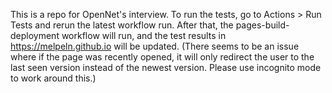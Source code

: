 This is a repo for OpenNet's interview.
To run the tests, go to Actions > Run Tests and rerun the latest workflow run.
After that, the pages-build-deployment workflow will run, and the test results in https://melpeln.github.io will be updated. (There seems to be an issue where if the page was recently opened, it will only redirect the user to the last seen version instead of the newest version. Please use incognito mode to work around this.)
